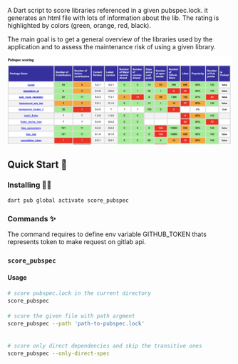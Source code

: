 A Dart script to score libraries referenced in a given pubspec.lock. it generates an html file with lots of information about the lib. The rating is highlighted by colors (green, orange, red, black).

The main goal is to get a general overview of the libraries used by the application and to assess the maintenance risk of using a given library.

![score_pubspec screeshot](documentation/score_pubspec.png)

## Quick Start 🚀

### Installing 🧑‍💻

```sh
dart pub global activate score_pubspec
```

### Commands ✨

The command requires to define env variable GITHUB_TOKEN thats represents token to make request on gitlab api. 
### `score_pubspec`


#### Usage

```sh
# score pubspec.lock in the current directory
score_pubspec 

# score the given file with path argment
score_pubspec --path 'path-to-pubspec.lock'


# score only direct dependencies and skip the transitive ones
score_pubspec --only-direct-spec

```